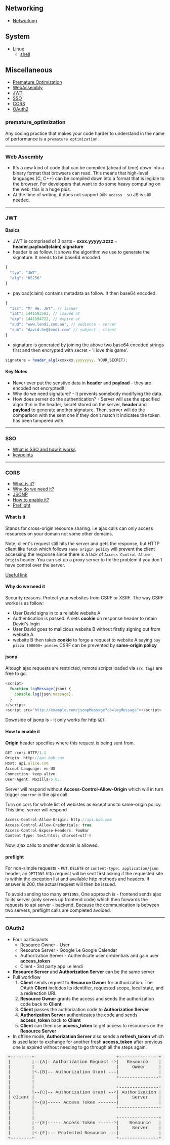 ## Networking

- [Networking](./networking.md)

## System

- [Linux](./linux.md)
  - [shell](./shell.md)

## Miscellaneous

- [Premature Optimization](#premature_optimization)
- [WebAssembly](#web-assembly)
- [JWT](#jwt)
- [SSO](#sso)
- [CORS](#cors)
- [OAuth2](#oauth2)

### premature_optimization

Any coding practice that makes your code harder to understand in the name of performance is a `premature optimization`.

---

### Web Assembly

- It's a new kind of code that can be compiled (ahead of time) down into a binary format that browsers can read. This means that high-level languages (C, C++) can be compiled down into a format that is legible to the browser. For developers that want to do some heavy computing on the web, this is a huge plus.
- At the time of writing, it does not support `DOM access` - so JS is still needed.

---

### JWT

#### Basics

- JWT is comprised of 3 parts - **xxxx.yyyyy.zzzz** = **header**.**payload(claim)**.**signature**
- header is as follow. It shows the algorithm we use to generate the signature. It needs to be base64 encoded.

```js
{
  "typ": "JWT",
  "alg": "HS256"
}
```

- payload(claim) contains metadata as follow. It then base64 encoded.

```js
{
  "iss": "Mr He. JWT", // issuer
  "iat": 1441593502, // issued at
  "exp": 1441594722, // expire at
  "aud": "www.lendi.com.au", // audience - server
  "sub": "david.he@lendi.com" // subject - client
}
```

- signature is generated by joining the above two base64 encoded strings first and then encrypted with secret - 'I love this game'.

```js
signature = header_alg(xxxxxxx.yyyyyyyy, YOUR_SECRET);
```

#### Key Notes

- Never ever put the senstive data in **header** and **payload** - they are encoded not encrypted!!!
- Why do we need signature? - It prevents somebody modifying the data.
- How does server do the authentication? - Server will use the specified algorithm in the header, secret stored on the server, **header** and **payload** to generate another signature. Then, server will do the comparison with the sent one if they don't match it indicates the token has been tampered with.

---

### SSO

- [What is SSO and how it works](https://auth0.com/blog/what-is-and-how-does-single-sign-on-work/)
- [keypoints](#keypoints)

---

### CORS

- [What is it?](#what-is-it)
- [Why do we need it?](#why-do-we-need-it)
- [JSONP](#jsonp)
- [How to enable it?](#how-to-enable-it)
- [Preflight](#preflight)

#### What is it

Stands for cross-origin resource sharing. i.e ajax calls can only access resources on your domain not some other domains.

Note, client's request still hits the server and gets the response, but HTTP client like `fetch` which follows `same origin policy` will prevent the client accessing the response since there is a lack of `Access-Control-Allow-Origin` header. You can set up a proxy server to fix the problem if you don't have control over the server.

[Useful link](https://stackoverflow.com/questions/43871637/no-access-control-allow-origin-header-is-present-on-the-requested-resource-whe/43881141#43881141)

#### Why do we need it

Security reasons. Protect your websites from CSRF or XSRF. The way CSRF works is as follow:

- User David signs in to a reliable website A
- Authentication is passed. A sets **cookie** on response header to retain David's login
- User David goes to malicious website B without firstly signing out from website A
- website B then takes **cookie** to forge a request to website A saying `buy pizza 100000+ pieces`
  CSRF can be prevented by **same-origin policy**

#### jsonp

Altough ajax requests are restricted, remote scripts loaded via `src tags` are free to go.

```js
<script>
  function logMessage(json) {
    console.log(json.message);
  }
</script>
<script src="http://example.com/jsonpMessage?cb=logMessage"></script>
```

Downside of jsonp is - it only works for http `GET`.

#### How to enable it

**Origin** header specifies where this request is being sent from.

```js
GET /cors HTTP/1.1
Origin: http://api.bob.com
Host: api.alice.com
Accept-Language: en-US
Connection: keep-alive
User-Agent: Mozilla/5.0...
```

Server will respond without **Access-Control-Allow-Origin** which will in turn trigger `onerror` in the ajax call.

Turn on cors for whole list of webistes as exceptions to same-origin policy. This time, server will respond

```js
Access-Control-Allow-Origin: http://api.bob.com
Access-Control-Allow-Credentials: true
Access-Control-Expose-Headers: FooBar
Content-Type: text/html; charset=utf-8
```

Now, ajax calls to another domain is allowed.

#### preflight

For non-simple requests - `PUT`, `DELETE` or `content-type: application/json` header, an `OPTIONS` http request will be sent first asking if the requested site is within the exception list and available http methods and headers. If answer is 200, the actual request will then be issued.

To avoid sending too many `OPTIONS`, One approach is - frontend sends ajax to its server (only serves up frontend code) which then forwards the requests to api server - backend. Because the communication is between two servers, preflight calls are completed avoided.

---

### OAuth2

- Four participants
  - Resource Owner - User
  - Resource Server - Google i.e Google Calendar
  - Authorization Server - Authenticate user credentials and gain user **access_token**
  - Client - 3rd party app i.e lendi
- **Resource Server** and **Authorization Server** can be the same server
- Full workflow
  1. **Client** sends request to **Resource Owner** for authorization. The OAuth **Client** includes its identifier, requested scope, local state, and a redirection URI.
  2. **Resource Owner** grants the access and sends the authorization code back to **Client**
  3. **Client** passes the authorization code to **Authorization Server**
  4. **Authorization Server** authenticates the code and sends **access_token** back to **Client**
  5. **Client** can then use **access_token** to get access to resources on the **Resource Server**
- In offline mode, **Authorization Server** also sends a **refresh_token** which is used later to exchange for another fresh **access_token** after previous one is expired without needing to go through all the steps again.

![](./oauth_2.png)
